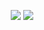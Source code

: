<p align="center">
<img src="https://github-readme-stats.vercel.app/api/top-langs/?username=lewisgilldotcom&hide_langs_below=5&theme=dark&layout=compact&hide_border=true&bg_color=0d1118" />
<img src="https://github-readme-stats.vercel.app/api?username=lewisgilldotcom&theme=dark&hide_border=true&bg_color=0d1118&hide_title=true&show_icons=true&icon_color=8b949e" />
</p>
<p align="center">
  <img src="https://komarev.com/ghpvc/?username=lewisgilldotcom&style=flat-square&color=blue" alt=""/>
</p>
